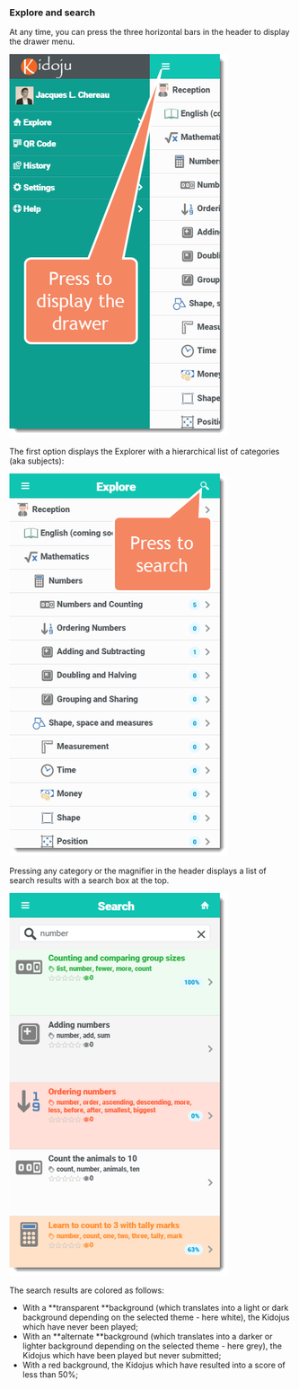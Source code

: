 ### Explore and search

At any time, you can press the three horizontal bars in the header to display the drawer menu.

![](/assets/Mobile_Explore_And_Search_01.png)

The first option displays the Explorer with a hierarchical list of categories \(aka subjects\):

![](/assets/Mobile_Explore_And_Search_02.png)

Pressing any category or the magnifier in the header displays a list of search results with a search box at the top.

![](/assets/Mobile_Explore_And_Search_03.png)

The search results are colored as follows:

* With a **transparent **background \(which translates into a light or dark background depending on the selected theme - here white\), the Kidojus which have never been played;
* With an **alternate **background \(which translates into a darker or lighter background depending on the selected theme - here grey\), the Kidojus which have been played but never submitted;
* With a red background, the Kidojus which have resulted into a score of less than 50%;



